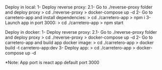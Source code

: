 Deploy in local:
    1- Deploy reverse proxy:
        2.1- Go to ./reverse-proxy folder and deploy proxy
            > cd ./reverse-proxy
            > docker-compose up -d 
    2- Go to carretero-app and install dependencies:
        > cd ./carretero-app
        > npm i
    3- Launch app in port 3000:
        > cd ./carretero-app
        > npm start 

Deploy in docker:
    1- Deploy reverse proxy:
        2.1- Go to ./reverse-proxy folder and deploy proxy
            > cd ./reverse-proxy
            > docker-compose up -d 
    2- Go to carretero-app and build app docker image:
        > cd ./carretero-app
        > docker build -t carretero-app:dev
    3- Deploy app:
        > cd ./carretero-app
        > docker-compose up -d

*Note: App port is react app default port 3000
